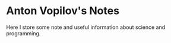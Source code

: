 # Anton Vopilov's Notes

Here I store some note and useful information about science and programming. 


```{tableofcontents}
```
